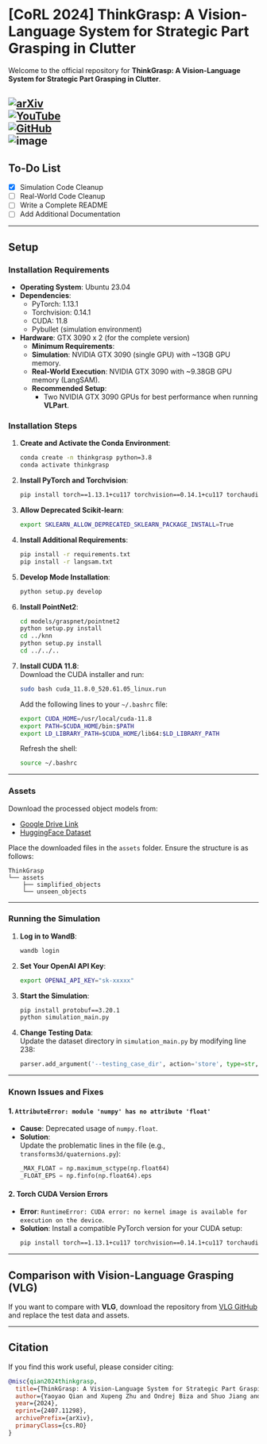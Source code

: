 
# [CoRL 2024] ThinkGrasp: A Vision-Language System for Strategic Part Grasping in Clutter

Welcome to the official repository for **ThinkGrasp: A Vision-Language System for Strategic Part Grasping in Clutter**.  

[![arXiv](https://img.shields.io/badge/arXiv-%23B31B1B.svg?style=for-the-badge&logo=arXiv&logoColor=white)](https://arxiv.org/abs/2407.11298)  
[![YouTube](https://img.shields.io/badge/YouTube-%23FF0000.svg?style=for-the-badge&logo=YouTube&logoColor=white)](https://www.youtube.com/watch?v=o5QHFhI95Qo)  
[![GitHub](https://img.shields.io/badge/GitHub-%23121011.svg?style=for-the-badge&logo=GitHub&logoColor=white)](https://github.com/H-Freax/ThinkGrasp)  
![image](https://github.com/user-attachments/assets/373caf62-99eb-44f6-a7e6-65d18e05e37e)
---

## To-Do List
- [x] Simulation Code Cleanup  
- [ ] Real-World Code Cleanup
- [ ] Write a Complete README  
- [ ] Add Additional Documentation  

---

## Setup  

### Installation Requirements

- **Operating System**: Ubuntu 23.04  
- **Dependencies**:
  - PyTorch: 1.13.1  
  - Torchvision: 0.14.1  
  - CUDA: 11.8  
  - Pybullet (simulation environment)  
- **Hardware**: GTX 3090 x 2 (for the complete version)
  - **Minimum Requirements**:  
  - **Simulation**: NVIDIA GTX 3090 (single GPU) with ~13GB GPU memory.  
  - **Real-World Execution**: NVIDIA GTX 3090 with ~9.38GB GPU memory (LangSAM).  
  - **Recommended Setup**:  
    - Two NVIDIA GTX 3090 GPUs for best performance when running **VLPart**.

### Installation Steps

1. **Create and Activate the Conda Environment**:  
   ```bash
   conda create -n thinkgrasp python=3.8
   conda activate thinkgrasp
   ```

2. **Install PyTorch and Torchvision**:  
   ```bash
   pip install torch==1.13.1+cu117 torchvision==0.14.1+cu117 torchaudio==0.13.1 --extra-index-url https://download.pytorch.org/whl/cu117
   ```

3. **Allow Deprecated Scikit-learn**:  
   ```bash
   export SKLEARN_ALLOW_DEPRECATED_SKLEARN_PACKAGE_INSTALL=True
   ```

4. **Install Additional Requirements**:  
   ```bash
   pip install -r requirements.txt
   pip install -r langsam.txt
   ```

5. **Develop Mode Installation**:  
   ```bash
   python setup.py develop
   ```

6. **Install PointNet2**:  
   ```bash
   cd models/graspnet/pointnet2
   python setup.py install
   cd ../knn
   python setup.py install
   cd ../../..
   ```

7. **Install CUDA 11.8**:  
   Download the CUDA installer and run:  
   ```bash
   sudo bash cuda_11.8.0_520.61.05_linux.run
   ```  
   Add the following lines to your `~/.bashrc` file:  
   ```bash
   export CUDA_HOME=/usr/local/cuda-11.8
   export PATH=$CUDA_HOME/bin:$PATH
   export LD_LIBRARY_PATH=$CUDA_HOME/lib64:$LD_LIBRARY_PATH
   ```  
   Refresh the shell:  
   ```bash
   source ~/.bashrc
   ```

---

### Assets

Download the processed object models from:  
- [Google Drive Link](https://drive.google.com/drive/folders/10Kyzzhgcnn1WUlQAhUDk9EBmCzk4p-Ar?usp=sharing)  
- [HuggingFace Dataset](https://huggingface.co/datasets/FreaxRuby/Thinkgrasp/tree/main)  

Place the downloaded files in the `assets` folder. Ensure the structure is as follows:  
```
ThinkGrasp
└── assets
    ├── simplified_objects
    └── unseen_objects
```

---

### Running the Simulation

1. **Log in to WandB**:  
   ```bash
   wandb login
   ```  

2. **Set Your OpenAI API Key**:  
   ```bash
   export OPENAI_API_KEY="sk-xxxxx"
   ```

3. **Start the Simulation**:  
   ```bash
   pip install protobuf==3.20.1
   python simulation_main.py
   ```  

4. **Change Testing Data**:  
   Update the dataset directory in `simulation_main.py` by modifying line 238:  
   ```python
   parser.add_argument('--testing_case_dir', action='store', type=str, default='heavy_unseen/')
   ```

---

### Known Issues and Fixes

#### 1. `AttributeError: module 'numpy' has no attribute 'float'`  

- **Cause**: Deprecated usage of `numpy.float`.  
- **Solution**:  
  Update the problematic lines in the file (e.g., `transforms3d/quaternions.py`):  
  ```python
  _MAX_FLOAT = np.maximum_sctype(np.float64)
  _FLOAT_EPS = np.finfo(np.float64).eps
  ```  

#### 2. Torch CUDA Version Errors  

- **Error**: `RuntimeError: CUDA error: no kernel image is available for execution on the device`.  
- **Solution**: Install a compatible PyTorch version for your CUDA setup:  
  ```bash
  pip install torch==1.13.1+cu117 torchvision==0.14.1+cu117 torchaudio==0.13.1 --extra-index-url https://download.pytorch.org/whl/cu117
  ```  

---

## Comparison with Vision-Language Grasping (VLG)  

If you want to compare with **VLG**, download the repository from [VLG GitHub](https://github.com/xukechun/Vision-Language-Grasping) and replace the test data and assets.

---

## Citation

If you find this work useful, please consider citing:  
```bibtex
@misc{qian2024thinkgrasp,
  title={ThinkGrasp: A Vision-Language System for Strategic Part Grasping in Clutter},
  author={Yaoyao Qian and Xupeng Zhu and Ondrej Biza and Shuo Jiang and Linfeng Zhao and Haojie Huang and Yu Qi and Robert Platt},
  year={2024},
  eprint={2407.11298},
  archivePrefix={arXiv},
  primaryClass={cs.RO}
}
```
